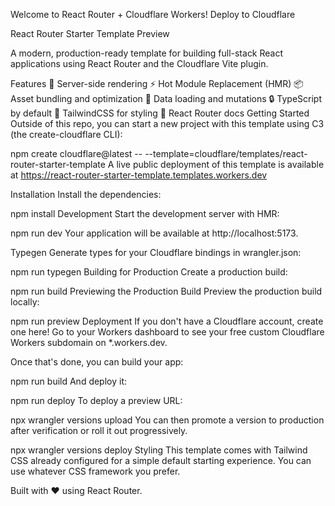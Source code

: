 Welcome to React Router + Cloudflare Workers!
Deploy to Cloudflare

React Router Starter Template Preview

A modern, production-ready template for building full-stack React applications using React Router and the Cloudflare Vite plugin.

Features
🚀 Server-side rendering
⚡️ Hot Module Replacement (HMR)
📦 Asset bundling and optimization
🔄 Data loading and mutations
🔒 TypeScript by default
🎉 TailwindCSS for styling
📖 React Router docs
Getting Started
Outside of this repo, you can start a new project with this template using C3 (the create-cloudflare CLI):

npm create cloudflare@latest -- --template=cloudflare/templates/react-router-starter-template
A live public deployment of this template is available at https://react-router-starter-template.templates.workers.dev

Installation
Install the dependencies:

npm install
Development
Start the development server with HMR:

npm run dev
Your application will be available at http://localhost:5173.

Typegen
Generate types for your Cloudflare bindings in wrangler.json:

npm run typegen
Building for Production
Create a production build:

npm run build
Previewing the Production Build
Preview the production build locally:

npm run preview
Deployment
If you don't have a Cloudflare account, create one here! Go to your Workers dashboard to see your free custom Cloudflare Workers subdomain on *.workers.dev.

Once that's done, you can build your app:

npm run build
And deploy it:

npm run deploy
To deploy a preview URL:

npx wrangler versions upload
You can then promote a version to production after verification or roll it out progressively.

npx wrangler versions deploy
Styling
This template comes with Tailwind CSS already configured for a simple default starting experience. You can use whatever CSS framework you prefer.

Built with ❤️ using React Router.